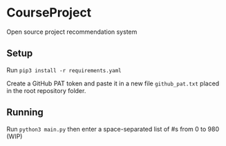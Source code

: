 # CourseProject

Open source project recommendation system

## Setup
Run `pip3 install -r requirements.yaml`

Create a GitHub PAT token and paste it in a new file `github_pat.txt` placed in the root repository folder.

## Running

Run `python3 main.py` then enter a space-separated list of #s from 0 to 980 (WIP)
